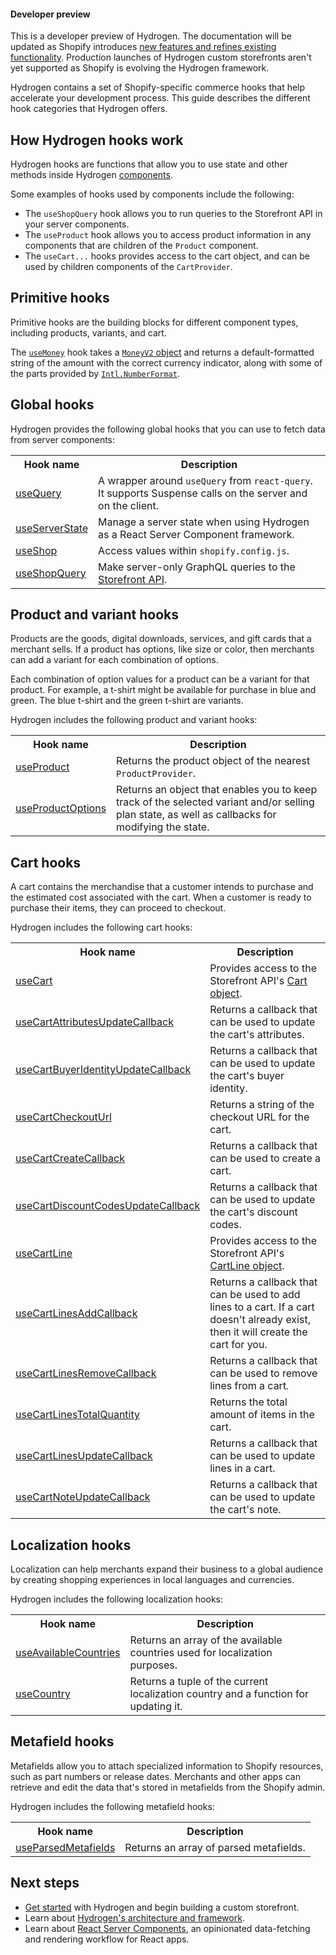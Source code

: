 <aside class="note beta">
<h4>Developer preview</h4>

<p>This is a developer preview of Hydrogen. The documentation will be updated as Shopify introduces <a href="https://github.com/Shopify/hydrogen/releases">new features and refines existing functionality</a>. Production launches of Hydrogen custom storefronts aren't yet supported as Shopify is evolving the Hydrogen framework.</p>

</aside>

Hydrogen contains a set of Shopify-specific commerce hooks that help accelerate your development process. This guide describes the different hook categories that Hydrogen offers.

## How Hydrogen hooks work

Hydrogen hooks are functions that allow you to use state and other methods inside Hydrogen [components](/api/hydrogen/components).

Some examples of hooks used by components include the following:

- The `useShopQuery` hook allows you to run queries to the Storefront API in your server components.
- The `useProduct` hook allows you to access product information in any components that are children of the `Product` component.
- The `useCart...` hooks provides access to the cart object, and can be used by children components of the `CartProvider`.

## Primitive hooks

Primitive hooks are the building blocks for different component types, including products, variants, and cart.

The [`useMoney`](/api/hydrogen/hooks/primitive/usemoney) hook takes a [`MoneyV2` object](/api/storefront/reference/common-objects/moneyv2) and returns a default-formatted string of the amount with the correct currency indicator, along with some of the parts provided by [`Intl.NumberFormat`](https://developer.mozilla.org/en-US/docs/Web/JavaScript/Reference/Global_Objects/Intl/NumberFormat).

## Global hooks

Hydrogen provides the following global hooks that you can use to fetch data from server components:

<table>
  <tr>
    <th>Hook name</th>
    <th>Description</th>
  </tr>
  <tr>
    <td><a href="/api/hydrogen/hooks/global/usequery">useQuery</a></td>
    <td>A wrapper around <code>useQuery</code> from <code>react-query</code>. It supports Suspense calls on the server and on the client.</td>
  </tr>
  <tr>
    <td><a href="/api/hydrogen/hooks/global/useserverstate">useServerState</a></td>
    <td>Manage a server state when using Hydrogen as a React Server Component framework.</td>
  </tr>
  <tr>
    <td><a href="/api/hydrogen/hooks/global/useshop">useShop</a></td>
    <td>Access values within <code>shopify.config.js</code>.</td>
  </tr>
  <tr>
    <td><a href="/api/hydrogen/hooks/global/useshopquery">useShopQuery</a></td>
    <td>Make server-only GraphQL queries to the <a href="/api/storefront">Storefront API</a>.</td>
  </tr>
</table>

## Product and variant hooks

Products are the goods, digital downloads, services, and gift cards that a merchant sells. If a product has options, like size or color, then merchants can add a variant for each combination of options.

Each combination of option values for a product can be a variant for that product. For example, a t-shirt might be available for purchase in blue and green. The blue t-shirt and the green t-shirt are variants.

Hydrogen includes the following product and variant hooks:

<table>
  <tr>
    <th>Hook name</th>
    <th>Description</th>
  </tr>
  <tr>
    <td><a href="/api/hydrogen/hooks/product-variant/useproduct">useProduct</a></td>
    <td>Returns the product object of the nearest <code>ProductProvider</code>.</td>
  </tr>
  <tr>
    <td><a href="/api/hydrogen/hooks/product-variant/useproductoptions">useProductOptions</a></td>
    <td>Returns an object that enables you to keep track of the selected variant and/or selling plan state, as well as callbacks for modifying the state.</td>
  </tr>
</table>

## Cart hooks

A cart contains the merchandise that a customer intends to purchase and the estimated cost associated with the cart. When a customer is ready to purchase their items, they can proceed to checkout.

Hydrogen includes the following cart hooks:

<table>
  <tr>
    <th>Hook name</th>
    <th>Description</th>
  </tr>
  <tr>
    <td><a href="/api/hydrogen/hooks/cart/usecart">useCart</a></td>
    <td>Provides access to the Storefront API's <a href="/api/storefront/reference/cart/cart">Cart object</a>.</td>
  </tr>
  <tr>
    <td><a href="/api/hydrogen/hooks/cart/usecartattributesupdatecallback">useCartAttributesUpdateCallback</a></td>
    <td>Returns a callback that can be used to update the cart's attributes.</td>
  </tr>
  <tr>
    <td><a href="/api/hydrogen/hooks/cart/usecartbuyeridentityupdatecallback">useCartBuyerIdentityUpdateCallback</a></td>
    <td>Returns a callback that can be used to update the cart's buyer identity.</td>
  </tr>
  <tr>
    <td><a href="/api/hydrogen/hooks/cart/usecartcheckouturl">useCartCheckoutUrl</a></td>
    <td>Returns a string of the checkout URL for the cart.</td>
  </tr>
  <tr>
    <td><a href="/api/hydrogen/hooks/cart/usecartcreatecallback">useCartCreateCallback</a></td>
    <td>Returns a callback that can be used to create a cart.</td>
  </tr>
  <tr>
    <td><a href="/api/hydrogen/hooks/cart/usecartdiscountcodesupdatecallback">useCartDiscountCodesUpdateCallback</a></td>
    <td>Returns a callback that can be used to update the cart's discount codes.</td>
  </tr>
  <tr>
    <td><a href="/api/hydrogen/hooks/cart/usecartline">useCartLine</a></td>
    <td>Provides access to the Storefront API's <a href="/api/storefront/reference/cart/cartline">CartLine object</a>.</td>
  </tr>
  <tr>
    <td><a href="/api/hydrogen/hooks/cart/usecartlinesaddcallback">useCartLinesAddCallback</a></td>
    <td>Returns a callback that can be used to add lines to a cart. If a cart doesn't already exist, then it will create the cart for you.</td>
  </tr>
  <tr>
    <td><a href="/api/hydrogen/hooks/cart/usecartlinesremovecallback">useCartLinesRemoveCallback</a></td>
    <td>Returns a callback that can be used to remove lines from a cart.</td>
  </tr>
  <tr>
    <td><a href="/api/hydrogen/hooks/cart/usecartlinestotalquantity">useCartLinesTotalQuantity</a></td>
    <td>Returns the total amount of items in the cart.</td>
  </tr>
  <tr>
    <td><a href="/api/hydrogen/hooks/cart/usecartlinesupdatecallback">useCartLinesUpdateCallback</a></td>
    <td>Returns a callback that can be used to update lines in a cart.</td>
  </tr>
  <tr>
    <td><a href="/api/hydrogen/hooks/cart/usecartnoteupdatecallback">useCartNoteUpdateCallback</a></td>
    <td>Returns a callback that can be used to update the cart's note.</td>
  </tr>
</table>

## Localization hooks

Localization can help merchants expand their business to a global audience by creating shopping experiences in local languages and currencies.

Hydrogen includes the following localization hooks:

<table>
  <tr>
    <th>Hook name</th>
    <th>Description</th>
  </tr>
  <tr>
    <td><a href="/api/hydrogen/hooks/localization/useavailablecountries">useAvailableCountries</a></td>
    <td>Returns an array of the available countries used for localization purposes.</td>
  </tr>
  <tr>
    <td><a href="/api/hydrogen/hooks/localization/usecountry">useCountry</a></td>
    <td>Returns a tuple of the current localization country and a function for updating it.</td>
  </tr>
</table>

## Metafield hooks

Metafields allow you to attach specialized information to Shopify resources, such as part numbers or release dates. Merchants and other apps can retrieve and edit the data that's stored in metafields from the Shopify admin.

Hydrogen includes the following metafield hooks:

<table>
  <tr>
    <th>Hook name</th>
    <th>Description</th>
  </tr>
  <tr>
    <td><a href="/api/hydrogen/hooks/metafield/useparsedmetafields">useParsedMetafields</a></td>
    <td>Returns an array of parsed metafields.</td>
  </tr>
</table>

## Next steps

- [Get started](/custom-storefronts/hydrogen/getting-started) with Hydrogen and begin building a custom storefront.
- Learn about [Hydrogen's architecture and framework](/custom-storefronts/hydrogen/framework).
- Learn about [React Server Components](/custom-storefronts/hydrogen/framework/react-server-components), an opinionated data-fetching and rendering workflow for React apps.
